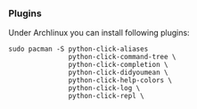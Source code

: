 ### Plugins

Under Archlinux you can install following plugins:

```shell
sudo pacman -S python-click-aliases
               python-click-command-tree \
               python-click-completion \
               python-click-didyoumean \
               python-click-help-colors \
               python-click-log \
               python-click-repl \
```

